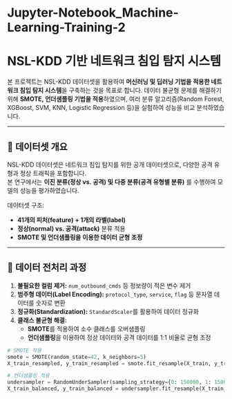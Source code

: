 # Jupyter-Notebook_Machine-Learning-Training-2
# NSL-KDD 기반 네트워크 침입 탐지 시스템

본 프로젝트는 NSL-KDD 데이터셋을 활용하여 **머신러닝 및 딥러닝 기법을 적용한 네트워크 침입 탐지 시스템**을 구축하는 것을 목표로 합니다. 데이터 불균형 문제를 해결하기 위해 **SMOTE, 언더샘플링 기법을 적용**하였으며, 여러 분류 알고리즘(Random Forest, XGBoost, SVM, KNN, Logistic Regression 등)을 실험하여 성능을 비교 분석하였습니다.

---

## 🔰 데이터셋 개요

NSL-KDD 데이터셋은 네트워크 침입 탐지를 위한 공개 데이터셋으로, 다양한 공격 유형과 정상 트래픽을 포함합니다.  
본 연구에서는 **이진 분류(정상 vs. 공격) 및 다중 분류(공격 유형별 분류)** 를 수행하여 모델의 성능을 평가하였습니다.

데이터셋 구조:
- **41개의 피처(feature) + 1개의 라벨(label)**
- **정상(normal) vs. 공격(attack)** 분류 적용
- **SMOTE 및 언더샘플링을 이용한 데이터 균형 조정**

---

## 🔰 데이터 전처리 과정

1. **불필요한 컬럼 제거:** `num_outbound_cmds` 등 정보량이 적은 변수 제거  
2. **범주형 데이터(Label Encoding):** `protocol_type`, `service`, `flag` 등 문자열 데이터를 숫자로 변환  
3. **정규화(Standardization):** `StandardScaler`를 활용하여 데이터 정규화  
4. **클래스 불균형 해결:**  
   - **SMOTE**를 적용하여 소수 클래스를 오버샘플링  
   - **언더샘플링**을 이용하여 정상 데이터와 공격 데이터를 1:1 비율로 균형 조정  

```python
# SMOTE 적용
smote = SMOTE(random_state=42, k_neighbors=5)
X_train_resampled, y_train_resampled = smote.fit_resample(X_train, y_train)

# 언더샘플링 적용
undersampler = RandomUnderSampler(sampling_strategy={0: 150000, 1: 150000}, random_state=42)
X_train_balanced, y_train_balanced = undersampler.fit_resample(X_train_resampled, y_train_resampled)
